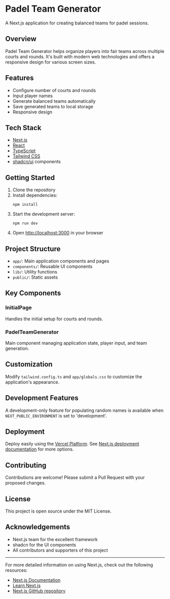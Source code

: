# Padel Team Generator

A Next.js application for creating balanced teams for padel sessions.

## Overview

Padel Team Generator helps organize players into fair teams across multiple courts and rounds. It's built with modern web technologies and offers a responsive design for various screen sizes.

## Features

- Configure number of courts and rounds
- Input player names
- Generate balanced teams automatically
- Save generated teams to local storage
- Responsive design

## Tech Stack

- [Next.js](https://nextjs.org/)
- [React](https://reactjs.org/)
- [TypeScript](https://www.typescriptlang.org/)
- [Tailwind CSS](https://tailwindcss.com/)
- [shadcn/ui](https://ui.shadcn.com/) components

## Getting Started

1. Clone the repository
2. Install dependencies:
   ```
   npm install
   ```
3. Start the development server:
   ```
   npm run dev
   ```
4. Open [http://localhost:3000](http://localhost:3000) in your browser

## Project Structure

- `app/`: Main application components and pages
- `components/`: Reusable UI components
- `lib/`: Utility functions
- `public/`: Static assets

## Key Components

### InitialPage

Handles the initial setup for courts and rounds.

### PadelTeamGenerator

Main component managing application state, player input, and team generation.

## Customization

Modify `tailwind.config.ts` and `app/globals.css` to customize the application's appearance.

## Development Features

A development-only feature for populating random names is available when `NEXT_PUBLIC_ENVIRONMENT` is set to 'development'.

## Deployment

Deploy easily using the [Vercel Platform](https://vercel.com/new?utm_medium=default-template&filter=next.js&utm_source=create-next-app&utm_campaign=create-next-app-readme). See [Next.js deployment documentation](https://nextjs.org/docs/app/building-your-application/deploying) for more options.

## Contributing

Contributions are welcome! Please submit a Pull Request with your proposed changes.

## License

This project is open source under the MIT License.

## Acknowledgements

- Next.js team for the excellent framework
- shadcn for the UI components
- All contributors and supporters of this project

---

For more detailed information on using Next.js, check out the following resources:
- [Next.js Documentation](https://nextjs.org/docs)
- [Learn Next.js](https://nextjs.org/learn)
- [Next.js GitHub repository](https://github.com/vercel/next.js)